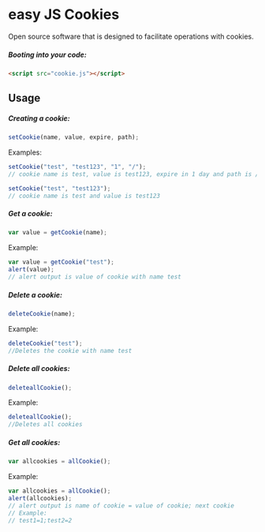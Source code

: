 # easy JS Cookies
Open source software that is designed to facilitate operations with cookies.

##### Booting into your code:
```html
<script src="cookie.js"></script>
```
## Usage

##### Creating a cookie:
```javascript
setCookie(name, value, expire, path);
```
Examples:
```javascript
setCookie("test", "test123", "1", "/");
// cookie name is test, value is test123, expire in 1 day and path is /

setCookie("test", "test123");
// cookie name is test and value is test123
```
##### Get a cookie:
```javascript
var value = getCookie(name);
```
Example:
```javascript
var value = getCookie("test");
alert(value);
// alert output is value of cookie with name test
```
##### Delete a cookie:
```javascript
deleteCookie(name);
```
Example:
```javascript
deleteCookie("test");
//Deletes the cookie with name test
```
##### Delete all cookies:
```javascript
deleteallCookie();
```
Example:
```javascript
deleteallCookie();
//Deletes all cookies
```
##### Get all cookies:
```javascript
var allcookies = allCookie();
```
Example:
```javascript
var allcookies = allCookie();
alert(allcookies);
// alert output is name of cookie = value of cookie; next cookie
// Example:
// test1=1;test2=2
```
